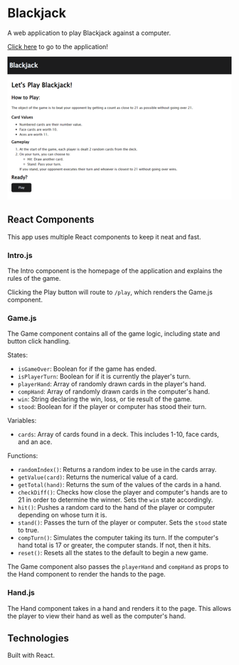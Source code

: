 # Blackjack
A web application to play Blackjack against a computer.

[Click here](https://kg-phantom.github.io/blackjack/) to go to the application!

![Blackjack app](assets\images\blackjack-sc.PNG)

## React Components
This app uses multiple React components to keep it neat and fast.

### Intro.js
The Intro component is the homepage of the application and explains the rules of the game.

Clicking the Play button will route to `/play`, which renders the Game.js component.

### Game.js
The Game component contains all of the game logic, including state and button click handling.

States:
- `isGameOver`: Boolean for if the game has ended.
- `isPlayerTurn`: Boolean for if it is currently the player's turn.
- `playerHand`: Array of randomly drawn cards in the player's hand.
- `compHand`: Array of randomly drawn cards in the computer's hand.
- `win`: String declaring the win, loss, or tie result of the game.
- `stood`: Boolean for if the player or computer has stood their turn.

Variables:
- `cards`: Array of cards found in a deck. This includes 1-10, face cards, and an ace.

Functions:
- `randomIndex()`: Returns a random index to be use in the cards array.
- `getValue(card)`: Returns the numerical value of a card.
- `getTotal(hand)`: Returns the sum of the values of the cards in a hand.
- `checkDiff()`: Checks how close the player and computer's hands are to 21 in order to determine the winner. Sets the `win` state accordingly.
- `hit()`: Pushes a random card to the hand of the player or computer depending on whose turn it is.
- `stand()`: Passes the turn of the player or computer. Sets the `stood` state to true.
- `compTurn()`: Simulates the computer taking its turn. If the computer's hand total is 17 or greater, the computer stands. If not, then it hits.
- `reset()`: Resets all the states to the default to begin a new game.

The Game component also passes the `playerHand` and `compHand` as props to the Hand component to render the hands to the page.

### Hand.js
The Hand component takes in a hand and renders it to the page. This allows the player to view their hand as well as the computer's hand.

## Technologies
Built with React.